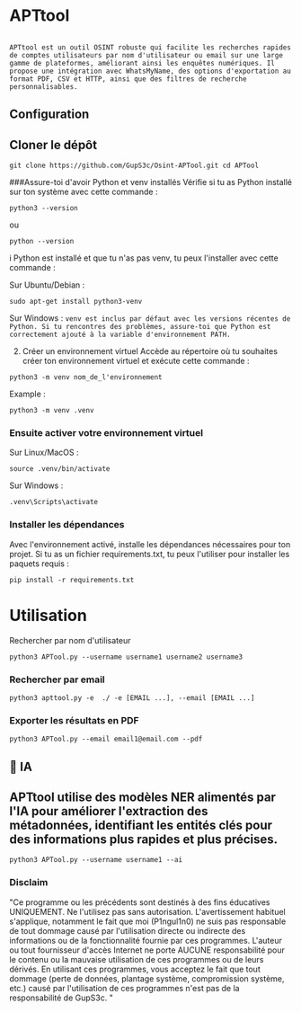 # APTtool
<figure><img src="" alt=""><figcaption></figcaption></figure>

    APTtool est un outil OSINT robuste qui facilite les recherches rapides de comptes utilisateurs par nom d'utilisateur ou email sur une large gamme de plateformes, améliorant ainsi les enquêtes numériques. Il propose une intégration avec WhatsMyName, des options d'exportation au format PDF, CSV et HTTP, ainsi que des filtres de recherche personnalisables.

## Configuration

## Cloner le dépôt
`git clone https://github.com/GupS3c/Osint-APTool.git
cd APTool`
 
###Assure-toi d'avoir Python et venv installés
Vérifie si tu as Python installé sur ton système avec cette commande :


`python3 --version
`

ou 


`python --version`


i Python est installé et que tu n'as pas venv, tu peux l'installer avec cette commande :

Sur Ubuntu/Debian :



`sudo apt-get install python3-venv`

Sur Windows :
`venv est inclus par défaut avec les versions récentes de Python. Si tu rencontres des problèmes, assure-toi que Python est correctement ajouté à la variable d'environnement PATH.`

2. Créer un environnement virtuel
Accède au répertoire où tu souhaites créer ton environnement virtuel et exécute cette commande :


`python3 -m venv nom_de_l'environnement`

 Example :


 `python3 -m venv .venv`












### Ensuite activer votre environnement virtuel 


Sur Linux/MacOS :

`source .venv/bin/activate`


Sur Windows :

`.venv\Scripts\activate`








### Installer les dépendances 


Avec l'environnement activé, installe les dépendances nécessaires pour ton projet. Si tu as un fichier requirements.txt, tu peux l'utiliser pour installer les paquets requis :

`pip install -r requirements.txt`















# Utilisation

Rechercher par nom d'utilisateur 


`python3 APTool.py --username username1 username2 username3 `









### Rechercher par email 


`python3 apttool.py -e  ./ -e [EMAIL ...], --email [EMAIL ...] `

### Exporter les résultats en PDF



`python3 APTool.py --email email1@email.com --pdf`



 ##  🐸  IA

## APTtool utilise des modèles NER alimentés par l'IA pour améliorer l'extraction des métadonnées, identifiant les entités clés pour des informations plus rapides et plus précises.


`python3 APTool.py --username username1 --ai
` 




### Disclaim 





"Ce programme ou les précédents sont destinés à des fins éducatives UNIQUEMENT. Ne l'utilisez pas sans autorisation.
L'avertissement habituel s'applique, notamment le fait que moi (P1ngul1n0) ne suis pas responsable de tout
dommage causé par l'utilisation directe ou indirecte des informations ou de la fonctionnalité fournie par ces
programmes. L'auteur ou tout fournisseur d'accès Internet ne porte AUCUNE responsabilité pour le contenu ou la mauvaise utilisation
de ces programmes ou de leurs dérivés. En utilisant ces programmes, vous acceptez le fait
que tout dommage (perte de données, plantage système, compromission système, etc.) causé par l'utilisation de ces
programmes n'est pas de la responsabilité de GupS3c. 
"
